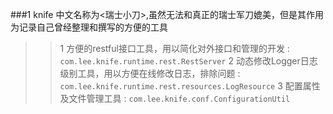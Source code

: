 ###1 knife 中文名称为<瑞士小刀>,虽然无法和真正的瑞士军刀媲美，但是其作用为记录自己曾经整理和撰写的方便的工具
  >> 1 方便的restful接口工具，用以简化对外接口和管理的开发 : <code>com.lee.knife.runtime.rest.RestServer</code>
  >> 2 动态修改Logger日志级别工具，用以方便在线修改日志，排除问题 : <code>com.lee.knife.runtime.rest.resources.LogResource</code>
  >> 3 配置属性及文件管理工具 : <code>com.lee.knife.conf.ConfigurationUtil</code>